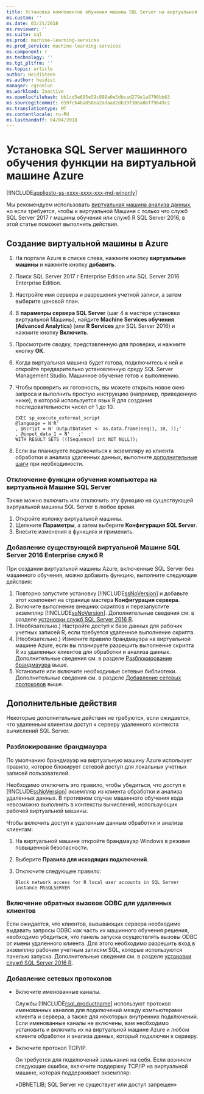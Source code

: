 ```yaml
---
title: Установка компонентов обучения машины SQL Server на виртуальной машине Azure | Документы Microsoft
ms.custom: ''
ms.date: 03/21/2018
ms.reviewer: ''
ms.suite: sql
ms.prod: machine-learning-services
ms.prod_service: machine-learning-services
ms.component: r
ms.technology: ''
ms.tgt_pltfrm: ''
ms.topic: article
author: HeidiSteen
ms.author: heidist
manager: cgronlun
ms.workload: Inactive
ms.openlocfilehash: bb1cd5e695e59c898a0e5dbcad279e1a8796bb63
ms.sourcegitcommit: 059fc64ba858ea2adaad2db39f306a8bff9649c2
ms.translationtype: MT
ms.contentlocale: ru-RU
ms.lasthandoff: 04/04/2018
---
```

# <a name="install-sql-server-machine-learning-features-on-an-azure-virtual-machine"></a>Установка SQL Server машинного обучения функции на виртуальной машине Azure
[!INCLUDE[appliesto-ss-xxxx-xxxx-xxx-md-winonly](../../includes/appliesto-ss-xxxx-xxxx-xxx-md-winonly.md)]
 
Мы рекомендуем использовать [виртуальная машина анализа данных](ttps://docs.microsoft.com/azure/machine-learning/data-science-virtual-machine/provision-vm), но если требуется, чтобы к виртуальной Машине с только что служб SQL Server 2017 г машины обучения или служб R SQL Server 2016, в этой статье поможет выполнить действия.

## <a name="create-a-virtual-machine-on-azure"></a>Создание виртуальной машины в Azure

1. На портале Azure в списке слева, нажмите кнопку **виртуальные машины** и нажмите кнопку **добавить**.
2. Поиск SQL Server 2017 г Enterprise Edition или SQL Server 2016 Enterprise Edition.
3. Настройте имя сервера и разрешения учетной записи, а затем выберите ценовой план.
4. В **параметры сервера SQL Server** (шаг 4 в мастере установки виртуальной Машины), найдите **Machine Services обучения (Advanced Analytics)** (или **R Services** для SQL Server 2016) и нажмите кнопку  **Включить**.
5. Просмотрите сводку, представленную для проверки, и нажмите кнопку **ОК**.
6. Когда виртуальная машина будет готова, подключитесь к ней и откройте предварительно установленную среду SQL Server Management Studio. Машинное обучение готов к выполнению.
7. Чтобы проверить их готовность, вы можете открыть новое окно запроса и выполнить простую инструкцию (например, приведенную ниже), в которой используется язык R для создания последовательности чисел от 1 до 10.

    ```
    EXEC sp_execute_external_script
    @language = N'R'
    , @script = N' OutputDataSet <- as.data.frame(seq(1, 10, ));'
    , @input_data_1 = N'   ;'
    WITH RESULT SETS (([Sequence] int NOT NULL));
    ```

6. Если вы планируете подключиться к экземпляру из клиента обработки и анализа удаленных данных, выполните [дополнительные шаги](#additional-steps) при необходимости.

### <a name="disable-machine-learning-features-on-a-sql-server-vm"></a>Отключение функции обучения компьютера на виртуальной Машине SQL Server

Также можно включить или отключить эту функцию на существующей виртуальной машины SQL Server в любое время.

1. Откройте колонку виртуальной машины.
2. Щелкните **Параметры**, а затем выберите **Конфигурация SQL Server**.
3. Внесите изменения в функциях и применить.

### <a name="existing"></a>Добавление существующей виртуальной Машине SQL Server 2016 Enterprise служб R

При создании виртуальной машины Azure, включенные SQL Server без машинного обучения, можно добавить функцию, выполните следующие действия:

1. Повторно запустите установку [!INCLUDE[ssNoVersion](../../includes/ssnoversion-md.md)] и добавьте этот компонент на странице мастера **Конфигурация сервера**.
2. Включите выполнение внешних скриптов и перезапустите экземпляр [!INCLUDE[ssNoVersion](../../includes/ssnoversion-md.md)]. Дополнительные сведения см. в разделе [установки служб SQL Server 2016 R](../install/sql-r-services-windows-install.md).
3. (Необязательно.) Настройте доступ к базе данных для рабочих учетных записей R, если требуется удаленное выполнение скрипта.
4. (Необязательно.) Измените правило брандмауэра на виртуальной машине Azure, если вы планируете разрешить выполнение скрипта R из удаленных клиентов для обработки и анализа данных. Дополнительные сведения см. в разделе [Разблокирование брандмауэра](#firewall) выше.
5. Установите или включите необходимые сетевые библиотеки. Дополнительные сведения см. в разделе [Добавление сетевых протоколов](#network) выше.

## <a name="additional-steps"></a>Дополнительные действия

Некоторые дополнительные действия не требуются, если ожидается, что удаленным клиентам доступ к серверу удаленного контекста вычислений SQL Server.

### <a name="firewall"></a>Разблокирование брандмауэра

По умолчанию брандмауэр на виртуальную машину Azure использует правило, которое блокирует сетевой доступ для локальных учетных записей пользователей.

Необходимо отключить это правило, чтобы убедиться, что доступ к [!INCLUDE[ssNoVersion](../../includes/ssnoversion-md.md)] экземпляр из клиента обработки и анализа удаленных данных.  В противном случае машинного обучения кода невозможно выполнить в контексты вычислений, использующих рабочей виртуальной машины.

Чтобы включить доступ к удаленным данным обработки и анализа клиентам:

1. На виртуальной машине откройте брандмауэр Windows в режиме повышенной безопасности.
2. Выберите **Правила для исходящих подключений**.
3. Отключите следующее правило:
  
     `Block network access for R local user accounts in SQL Server instance MSSQLSERVER`
  
### <a name="enable-odbc-callbacks-for-remote-clients"></a>Включение обратных вызовов ODBC для удаленных клиентов

Если ожидается, что клиентов, вызывающих сервера необходимо выдавать запросы ODBC как часть их машинного обучения решения, необходимо убедиться, что панель запуска осуществлять вызовы ODBC от имени удаленного клиента. Для этого необходимо разрешить вход в экземпляр рабочим учетным записям SQL, которые используются панелью запуска.
Дополнительные сведения см. в разделе [установки служб SQL Server 2016 R](../install/sql-r-services-windows-install.md).

### <a name="network"></a>Добавление сетевых протоколов

+ Включите именованные каналы.
  
  Службы [!INCLUDE[rsql_productname](../../includes/rsql-productname-md.md)] используют протокол именованных каналов для подключений между компьютерами клиента и сервера, а также для некоторых внутренних подключений. Если именованные каналы не включены, вам необходимо установить и включить их на виртуальной машине Azure и любом клиенте обработки и анализа данных, который подключен к серверу.
  
+ Включите протокол TCP/IP.

  Он требуется для подключений замыкания на себя. Если возникли следующие ошибки, включите поддержку TCP/IP на виртуальной машине, которая поддерживает экземпляр:

  «DBNETLIB; SQL Server не существует или доступ запрещен»